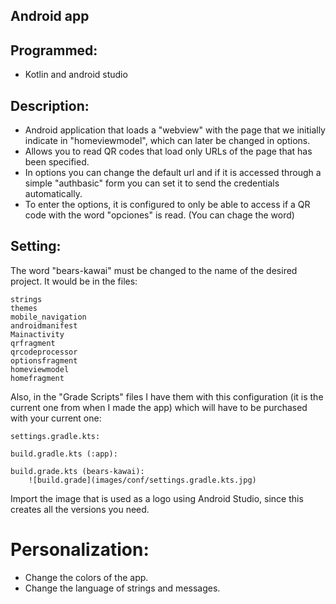 ## Android app

## Programmed:

 - Kotlin and android studio

## Description:

 - Android application that loads a "webview" with the page that we
   initially indicate in "homeviewmodel", which can later be changed in
   options.
 - Allows you to read QR codes that load only URLs of the page that has
   been specified.
 - In options you can change the default url and if it is accessed
   through a simple "authbasic" form you can set it to send the
   credentials automatically.
 - To enter the options, it is configured to only be able to access if a
   QR code with the word "opciones" is read. (You can chage the word)

## Setting:

The word "bears-kawai" must be changed to the name of the desired       project. It would be in the files:

	strings
	themes
	mobile_navigation
	androidmanifest
	Mainactivity
	qrfragment
	qrcodeprocessor
	optionsfragment
	homeviewmodel
	homefragment

Also, in the "Grade Scripts" files I have them with this    configuration (it is the current one from when I made the app) which    will have to be purchased with your current one:

	settings.gradle.kts:
   
	build.gradle.kts (:app): 
 
	build.grade.kts (bears-kawai): 
 		![build.grade](images/conf/settings.gradle.kts.jpg)
 
Import the image that is used as a logo using Android Studio, since this creates all the versions you need.

# Personalization:

 - Change the colors of the app.
 - Change the language of strings and messages.
